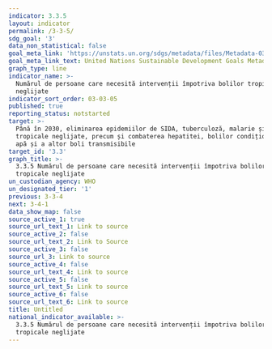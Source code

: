 ```yaml
---
indicator: 3.3.5
layout: indicator
permalink: /3-3-5/
sdg_goal: '3'
data_non_statistical: false
goal_meta_link: 'https://unstats.un.org/sdgs/metadata/files/Metadata-03-03-05.pdf'
goal_meta_link_text: United Nations Sustainable Development Goals Metadata (pdf 865kB)
graph_type: line
indicator_name: >-
  Numărul de persoane care necesită intervenții împotriva bolilor tropicale
  neglijate
indicator_sort_order: 03-03-05
published: true
reporting_status: notstarted
target: >-
  Până în 2030, eliminarea epidemiilor de SIDA, tuberculoză, malarie și boli
  tropicale neglijate, precum și combaterea hepatitei, bolilor condiționate de
  apă și a altor boli transmisibile
target_id: '3.3'
graph_title: >-
  3.3.5 Numărul de persoane care necesită intervenții împotriva bolilor
  tropicale neglijate
un_custodian_agency: WHO
un_designated_tier: '1'
previous: 3-3-4
next: 3-4-1
data_show_map: false
source_active_1: true
source_url_text_1: Link to source
source_active_2: false
source_url_text_2: Link to Source
source_active_3: false
source_url_3: Link to source
source_active_4: false
source_url_text_4: Link to source
source_active_5: false
source_url_text_5: Link to source
source_active_6: false
source_url_text_6: Link to source
title: Untitled
national_indicator_available: >-
  3.3.5 Numărul de persoane care necesită intervenții împotriva bolilor
  tropicale neglijate
---
```

